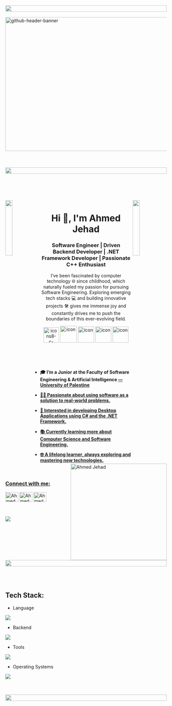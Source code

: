 <img src="https://i.imgur.com/dBaSKWF.gif" height="20" width="100%">
<br/><br/>
<img width="1532" height="416" alt="github-header-banner" src="https://github.com/user-attachments/assets/da6add86-d9d0-4798-a1a8-d220606fd8d2" />
<br/><br/>
<br/><br/>
<img src="https://i.imgur.com/dBaSKWF.gif" height="20" width="100%">

<br/><br/>
<br/><br/>
<img align="left" src="https://user-images.githubusercontent.com/65187002/144930161-2f783401-8d27-4fdf-a2f7-cc0ba32f1f1f.gif" width="21%" style="display:inline;">
<img align="right" src="https://user-images.githubusercontent.com/65187002/144930161-2f783401-8d27-4fdf-a2f7-cc0ba32f1f1f.gif" width="21%" style="display:inline;">
<h1 align="center">Hi 👋, I'm Ahmed Jehad</h1>
<h3 align="center">Software Engineer | Driven Backend Developer | .NET Framework Developer | Passionate C++ Enthusiast</h3>
<p align="center">
I’ve been fascinated by computer technology 🌐 since childhood, which naturally fueled my passion for pursuing Software Engineering. Exploring emerging tech stacks 💻 and building innovative projects 🛠️ gives me immense joy and constantly drives me to push the boundaries of this ever-evolving field.</p>
<p align="center">

<div align="center">
	  <img width="48" height="48" alt="icons8-c-programming-48" src="https://github.com/user-attachments/assets/4528510e-d09f-4fdd-a661-c044d3374bf2" />
	  <img src="https://techstack-generator.vercel.app/cpp-icon.svg" alt="icon" width="52" style="width: 52px; height: 52px; margin-right: 0px; margin-bottom: 0px;" />
 	  <img src="https://techstack-generator.vercel.app/csharp-icon.svg" alt="icon" width="50" height="50" />
  	  <img src="https://techstack-generator.vercel.app/python-icon.svg" alt="icon" width="50" height="50" />
  	  <img src="https://techstack-generator.vercel.app/java-icon.svg" alt="icon" width="50" height="50" />




</div>

<br><br><br>

<img  align="right" width="300" alt="Ahmed Jehad" src="https://github.com/user-attachments/assets/87b78862-0db2-4e40-b5a5-a59751602e12" />

- **🎓 I’m a Junior at the Faculty of Software Engineering & Artificial Intelligence <a href="https://up.edu.ps/ar/" />
 — University of Palestine**

- **👨‍💻 Passionate about using software as a solution to real-world problems.**
  
- **💾 Interested in developing Desktop Applications using C# and the .NET Framework.**

- **📚 Currently learning more about Computer Science and Software Engineering.**
  

- **🤓 A lifelong learner, always exploring and mastering new technologies.**

<br>
<h3 align="left">Connect with me:</h3>
<p align="left">
<a href="https://www.linkedin.com/in/ahmed-j-al-mobayed/" target="blank"><img align="center" src="https://raw.githubusercontent.com/rahuldkjain/github-profile-readme-generator/master/src/images/icons/Social/linked-in-alt.svg" alt="Ahmed Jehad" height="30" width="40" /></a>
<a href="mailto:enginnerahemdjehad2004@gmail.com" target="blank"><img align="center" src="https://raw.githubusercontent.com/maurodesouza/profile-readme-generator/master/src/assets/icons/social/gmail/default.svg" alt="Ahmed Jehad" height="30" width="40" /></a>
<a href="https://www.facebook.com/ahmedAbouJihad2004/" target="blank"><img align="center" src="https://raw.githubusercontent.com/rahuldkjain/github-profile-readme-generator/master/src/images/icons/Social/facebook.svg" alt="Ahmed Jehad" height="30" width="40" /></a>
</p>
<br>

[![](https://visitcount.itsvg.in/api?id=glrandula&icon=0&color=2)](https://visitcount.itsvg.in)

<img src="https://i.imgur.com/dBaSKWF.gif" height="20" width="100%">

<br/><br/>
<h2 align="left">Tech Stack:</h2>

- Language
<p></p>
<p align="left">
  <a href="https://skillicons.dev">
    <img src="https://skillicons.dev/icons?i=c,cpp,cs,java,python," />
  </a>
</p>



- Backend
<p align="left">
  <a href="https://skillicons.dev">
    <img src="https://skillicons.dev/icons?i=dotnet" />
  </a>
</p>


- Tools
<p align="left">
  <a href="https://skillicons.dev">
    <img src="https://skillicons.dev/icons?i=git,github,figma,vscode,clion,visualstudio" />
  </a>
</p>

-  Operating Systems
<p align="left">
  <a href="https://skillicons.dev">
    <img src="https://skillicons.dev/icons?i=windows" />
  </a>
</p>
<br/><br/>
<img src="https://i.imgur.com/dBaSKWF.gif" height="20" width="100%">


<br/><br/>


